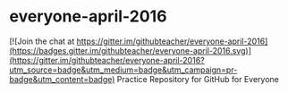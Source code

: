 # everyone-april-2016

[![Join the chat at https://gitter.im/githubteacher/everyone-april-2016](https://badges.gitter.im/githubteacher/everyone-april-2016.svg)](https://gitter.im/githubteacher/everyone-april-2016?utm_source=badge&utm_medium=badge&utm_campaign=pr-badge&utm_content=badge)
Practice Repository for GitHub for Everyone
